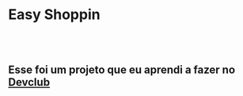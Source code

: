 <h1>Easy Shoppin</h1>
<br>
<br>
<h2>Esse foi um projeto que eu aprendi a fazer no <a href="https://aulas.devclub.com.br/login">Devclub</a></h2>
<br>
<br>
